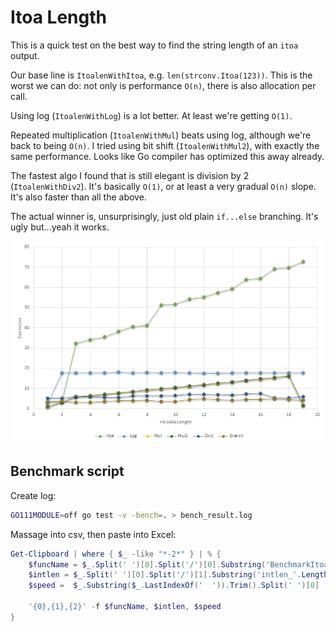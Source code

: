 Itoa Length
===========
This is a quick test on the best way to find the string length of an `itoa` output.

Our base line is `ItoalenWithItoa`, e.g. `len(strconv.Itoa(123))`. This is the 
worst we can do: not only is performance `O(n)`, there is also allocation per call.

Using log (`ItoalenWithLog`) is a lot better. At least we're getting `O(1)`.

Repeated multiplication (`ItoalenWithMul`) beats using log, although we're back 
to being `O(n)`. I tried using bit shift (`ItoalenWithMul2`), with exactly the 
same performance. Looks like Go compiler has optimized this away already.

The fastest algo I found that is still elegant is division by 2 (`ItoalenWithDiv2`). 
It's basically `O(1)`, or at least a very gradual `O(n)` slope. It's also faster 
than all the above.

The actual winner is, unsurprisingly, just old plain `if...else` branching. It's 
ugly but...yeah it works.

![Benchmark](./bench_result.png "Benchmark results")


Benchmark script
----------------
Create log:

```bash
GO111MODULE=off go test -v -bench=. > bench_result.log
```

Massage into csv, then paste into Excel:

```powershell
Get-Clipboard | where { $_ -like "*-2*" } | % { 
    $funcName = $_.Split(' ')[0].Split('/')[0].Substring('BenchmarkItoalenWith'.Length)
    $intlen = $_.Split(' ')[0].Split('/')[1].Substring('intlen_'.Length).Split('-')[0]
    $speed =  $_.Substring($_.LastIndexOf('  ')).Trim().Split(' ')[0]

    '{0},{1},{2}' -f $funcName, $intlen, $speed
}
```